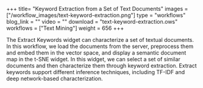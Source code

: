 +++
title= "Keyword Extraction from a Set of Text Documents"
images =  ["/workflow_images/text-keyword-extraction.png"]
type = "workflows"
blog_link =  ""
video = ""
download = "text-keyword-extraction.ows"
workflows = ["Text Mining"]
weight = 656
+++

The Extract Keywords widget can characterize a set of textual documents. In this workflow, we load the documents from the server, preprocess them and embed them in the vector space, and display a semantic document map in the t-SNE widget. In this widget, we can select a set of similar documents and then characterize them through keyword extraction. Extract keywords support different inference techniques, including TF-IDF and deep network-based characterization.